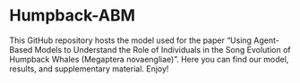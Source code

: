 # Humpback-ABM
This GitHub  repository hosts the model used for the paper “Using Agent-Based Models to Understand the Role of Individuals in the Song Evolution of Humpback Whales (Megaptera novaengliae)”. Here you can find our model, results, and supplementary material. Enjoy! 

